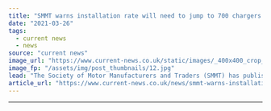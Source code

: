 ```yaml
---
title: "SMMT warns installation rate will need to jump to 700 chargers daily in EV uptake blueprint"
date: "2021-03-26"
tags: 
  - current news
  - news
source: "current news"
image_url: "https://www.current-news.co.uk/static/images/_400x400_crop_center-center/SMMT-Electrified-2021-Westminster-Bridge-crop-image-SMMT.jpg"
image_fp: "/assets/img/post_thumbnails/12.jpg"
lead: "​The Society of Motor Manufacturers and Traders (SMMT) has published a blueprint for what it described as an “electric revolution” for private retail vehicles."
article_url: "https://www.current-news.co.uk/news/smmt-warns-installation-rate-will-need-to-jump-to-700-chargers-daily-in-ev-uptake-blueprint?utm_source=rss-feeds&utm_medium=rss&utm_campaign=rss"
---
```


---
